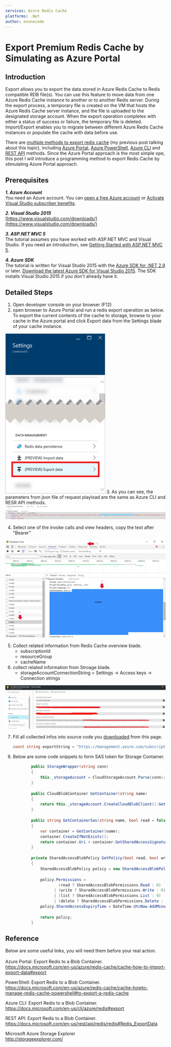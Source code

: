 ```yaml
---
services: Azure Redis Cache
platforms: .Net
author: msonecode
---
```


# Export Premium Redis Cache by Simulating as Azure Portal


## Introduction

Export allows you to export the data stored in Azure Redis Cache to Redis compatible RDB file(s). You can use this feature to move data from one Azure Redis Cache instance to another or to another Redis server. During the export process, a temporary file is created on the VM that hosts the Azure Redis Cache server instance, and the file is uploaded to the designated storage account. When the export operation completes with either a status of success or failure, the temporary file is deleted. Import/Export enables you to migrate between different Azure Redis Cache instances or populate the cache with data before use.

There are [multiple methods to export redis cache](https://github.com/zhangdingsong/ExportRedisViaAzureCLI) (my previous post talking about this topic), including [Azure Portal](https://docs.microsoft.com/en-us/azure/redis-cache/cache-how-to-import-export-data#export), [Azure PowerShell](https://docs.microsoft.com/en-us/azure/redis-cache/cache-howto-manage-redis-cache-powershell#to-export-a-redis-cache ), [Azure CLI](https://docs.microsoft.com/en-us/cli/azure/redis#export) and [REST API](https://docs.microsoft.com/en-us/rest/api/redis/redis#Redis_ExportData) methods. Since the Azure Portal approach is the most simple ope, this post I will introduce a programming method to export Redis Cache by stimulating Azure Portal approach.

## Prerequisites

***1. Azure Account***
<br/>
You need an Azure account. You can [open a free Azure account](https://azure.microsoft.com/pricing/free-trial/?WT.mc_id=A261C142F) or [Activate Visual Studio subscriber benefits](https://azure.microsoft.com/pricing/member-offers/msdn-benefits-details/?WT.mc_id=A261C142F).

***2. Visual Studio 2015***
<br/>
[https://www.visualstudio.com/downloads/](https://www.visualstudio.com/downloads/)

***3. ASP.NET MVC 5***
<br/>
The tutorial assumes you have worked with ASP.NET MVC and Visual Studio. If you need an introduction, see [Getting Started with ASP.NET MVC 5](http://www.asp.net/mvc/overview/getting-started/introduction/getting-started).

***4. Azure SDK***
<br/>
The tutorial is written for Visual Studio 2015 with the [Azure SDK for .NET 2.9](https://azure.microsoft.com/en-us/documentation/articles/dotnet-sdk/) or later.
[Download the latest Azure SDK for Visual Studio 2015](http://go.microsoft.com/fwlink/?linkid=518003). The SDK installs Visual Studio 2015 if you don't already have it.

## Detailed Steps

1.	Open developer console on your browser (F12)
2.	open browser to Azure Portal and run a redis export operation as below.
To export the current contents of the cache to storage, browse to your cache in the Azure portal and click Export data from the Settings blade of your cache instance.
<img src="https://github.com/zhangdingsong/ExportRedisBySimulateAzurePortal/raw/master/cache-export-data-choose-storage-container.png">
3. As you can see, the parameters from json file of request playload are the same as Azure CLI and RESR API methods.
<img src="https://github.com/zhangdingsong/ExportRedisBySimulateAzurePortal/raw/master/requestplayload.jpg">   

4. Select one of the invoke calls and view headers, copy the text after "Bearer"
<img src="https://github.com/zhangdingsong/ExportRedisBySimulateAzurePortal/raw/master/bearer.jpg">

5. Collect related information from Redis Cache overview blade.
 	* subscriptionId
 	* resourceGroup
 	* cacheName
6. collect related information from Stroage blade.
    * storageAccountConnectionString = Settings -> Access keys -> Connection strings
 <img src="https://github.com/zhangdingsong/ExportRedisBySimulateAzurePortal/raw/master/connectstring.jpg">
 
7. Fill all collected infos into source code you [downloaded](https://github.com/zhangdingsong/ExportRedisBySimulateAzurePortal/raw/master/csharp/RedisExportByStimulateAzurePortal.zip) from this page.

    ```c#
    const string exportString = "https://management.azure.com/subscriptions/{0}/resourceGroups/{1}/providers/Microsoft.Cache/Redis/{2}/export?api-version=2015-08-01";
    ```
8. Below are some code snippets to form SAS token for Storage Container.
    ```c#
            public StorageWrapper(string conn)
            {
                this._storageAccount = CloudStorageAccount.Parse(conn);
            }

            public CloudBlobContainer GetContainer(string name)
            {
                return this._storageAccount.CreateCloudBlobClient().GetContainerReference(name);
            }

            public string GetContainerSas(string name, bool read = false, bool write = false, bool list = false, bool delete = false)
            {
                var container = GetContainer(name);
                container.CreateIfNotExists();
                return container.Uri + container.GetSharedAccessSignature(GetPolicy(read, write, list, delete));
            }

            private SharedAccessBlobPolicy GetPolicy(bool read, bool write, bool list, bool delete)
            {
                SharedAccessBlobPolicy policy = new SharedAccessBlobPolicy();

                policy.Permissions =
                        (read ? SharedAccessBlobPermissions.Read : 0)
                      | (write ? SharedAccessBlobPermissions.Write : 0)
                      | (list ? SharedAccessBlobPermissions.List : 0)
                      | (delete ? SharedAccessBlobPermissions.Delete : 0);
                policy.SharedAccessExpiryTime = DateTime.UtcNow.AddMinutes(75); // Must be at least 65 minutes

                return policy;
            }
    ```

## Reference
Below are some useful links, you will need them before your real action.<br/><br/>
Azure Portal: Export Redis to a Blob Container.<br/>
https://docs.microsoft.com/en-us/azure/redis-cache/cache-how-to-import-export-data#export

PowerShell: Export Redis to a Blob Container.<br/>
https://docs.microsoft.com/en-us/azure/redis-cache/cache-howto-manage-redis-cache-powershell#to-export-a-redis-cache 

Azure CLI: Export Redis to a Blob Container.<br/>
https://docs.microsoft.com/en-us/cli/azure/redis#export

REST API: Export Redis to a Blob Container.<br/>
https://docs.microsoft.com/en-us/rest/api/redis/redis#Redis_ExportData

Microsoft Azure Storage Explorer<br/>
http://storageexplorer.com/
